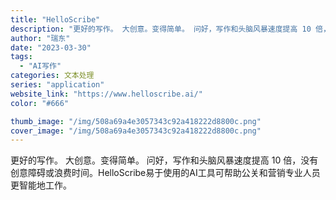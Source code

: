 ```yaml
---
title: "HelloScribe"
description: "更好的写作。 大创意。变得简单。 问好，写作和头脑风暴速度提高 10 倍，没有创意障碍或浪费时间。HelloScribe"
author: "瑞东"
date: "2023-03-30"
tags:
  - "AI写作"
categories: 文本处理
series: "application"
website_link: "https://www.helloscribe.ai/"
color: "#666"

thumb_image: "/img/508a69a4e3057343c92a418222d8800c.png"
cover_image: "/img/508a69a4e3057343c92a418222d8800c.png"
---
```


更好的写作。 大创意。变得简单。 问好，写作和头脑风暴速度提高 10 倍，没有创意障碍或浪费时间。HelloScribe易于使用的AI工具可帮助公关和营销专业人员更智能地工作。 